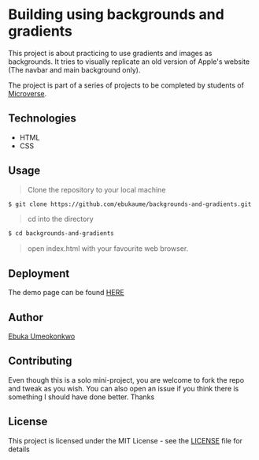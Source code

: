 # Building using backgrounds and gradients

This project is about practicing to use gradients and images as backgrounds. It tries to visually replicate an old version of Apple's website (The navbar and main background only).

The project is part of a series of projects to be completed by students of [Microverse](https://www.microverse.org/ "The Global School for Remote Software Developers!").

## Technologies

- HTML
- CSS

## Usage

> Clone the repository to your local machine

```sh
$ git clone https://github.com/ebukaume/backgrounds-and-gradients.git
```

> cd into the directory

```sh
$ cd backgrounds-and-gradients
```

> open index.html with your favourite web browser.

## Deployment

The demo page can be found [HERE](https://raw.githack.com/ebukaume/backgrounds-and-gradients/dev/index.html)

## Author

[Ebuka Umeokonkwo](https://github.com/ebukaume)

## Contributing

Even though this is a solo mini-project, you are welcome to fork the repo and tweak as you wish. You can also open an issue if you think there is something I should have done better. Thanks

## License

This project is licensed under the MIT License - see the [LICENSE](./LICENSE) file for details
